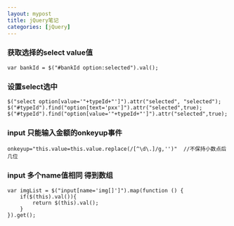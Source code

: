 ```yaml
---
layout: mypost
title: jQuery笔记
categories: [jQuery]
---
```


### 获取选择的select value值

```
var bankId = $("#bankId option:selected").val();
```

### 设置select选中
```
$("select option[value='"+typeId+"']").attr("selected", "selected");
$("#typeId").find("option[text='pxx']").attr("selected",true);
$("#typeId").find("option[value='"+typeId+"']").attr("selected",true);
```


### input 只能输入金额的onkeyup事件

```
onkeyup="this.value=this.value.replace(/[^\d\.]/g,'')"	//不保持小数点后几位
```


### input 多个name值相同 得到数组

```
var imgList = $("input[name='img[]']").map(function () {
	if($(this).val()){
		return $(this).val();
	}
}).get();
```